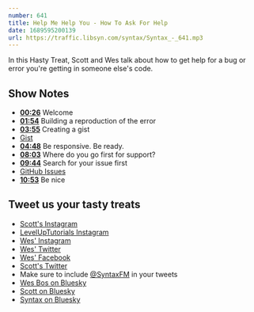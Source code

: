 ```yaml
---
number: 641
title: Help Me Help You - How To Ask For Help
date: 1689595200139
url: https://traffic.libsyn.com/syntax/Syntax_-_641.mp3
---
```


In this Hasty Treat, Scott and Wes talk about how to get help for a bug or error you're getting in someone else's code.

## Show Notes

* **[00:26](#t=00:26)** Welcome
* **[01:54](#t=01:54)** Building a reproduction of the error
* **[03:55](#t=03:55)** Creating a gist
* [Gist](https://gist.github.com/)
* **[04:48](#t=04:48)** Be responsive. Be ready.
* **[08:03](#t=08:03)** Where do you go first for support?
* **[09:44](#t=09:44)** Search for your issue first
* [GitHub Issues](https://docs.github.com/en/issues/tracking-your-work-with-issues/about-issues)
* **[10:53](#t=10:53)** Be nice

## Tweet us your tasty treats

* [Scott's Instagram](https://www.instagram.com/stolinski/)
* [LevelUpTutorials Instagram](https://www.instagram.com/LevelUpTutorials/)
* [Wes' Instagram](https://www.instagram.com/wesbos/)
* [Wes' Twitter](https://twitter.com/wesbos)
* [Wes' Facebook](https://www.facebook.com/wesbos.developer)
* [Scott's Twitter](https://twitter.com/stolinski)
* Make sure to include [@SyntaxFM](https://twitter.com/SyntaxFM) in your tweets
* [Wes Bos on Bluesky](https://bsky.app/profile/wesbos.com)
* [Scott on Bluesky](https://bsky.app/profile/tolin.ski)
* [Syntax on Bluesky](https://bsky.app/profile/syntax.fm)
